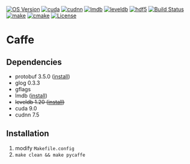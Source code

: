 [![OS Version](https://img.shields.io/badge/OS-ubuntu%2016.04-blue.svg)](https://shields.io/)
[![cuda](https://img.shields.io/badge/cuda-9.0-orange.svg)](https://developer.nvidia.com/cuda-90-download-archive) 
[![cudnn](https://img.shields.io/badge/cudnn-7.5-orange.svg)](https://developer.nvidia.com/rdp/cudnn-download)
[![lmdb](https://img.shields.io/badge/lmdb-ON-green.svg)](https://github.com/LMDB/lmdb)
[![leveldb](https://img.shields.io/badge/leveldb-OFF-red.svg)](https://github.com/google/leveldb/tree/v1.20)
[![hdf5](https://img.shields.io/badge/hdf5-OFF-red.svg)](https://github.com/UMKC-CPG/olcao/wiki/HDF5-Installation-Guide)
[![Build Status](https://travis-ci.org/BVLC/caffe.svg?branch=master)](https://travis-ci.org/BVLC/caffe) [![make](https://img.shields.io/badge/make-passing-green.svg)](https://github.com/LMDB/lmdb) [![cmake](https://img.shields.io/badge/cmake-untest-lightgray.svg)](https://nvidia.com)
[![License](https://img.shields.io/badge/license-BSD-blue.svg)](LICENSE)

# Caffe

## Dependencies

* protobuf 3.5.0 ([install](https://github.com/protocolbuffers/protobuf/releases/tag/v3.5.0))
* glog 0.3.3
* gflags
* lmdb ([install](https://github.com/LMDB/lmdb))
* ~~leveldb 1.20 ([install](https://github.com/google/leveldb/tree/v1.20))~~
* cuda 9.0
* cudnn 7.5


## Installation

1. modify `Makefile.config`
2. `make clean && make pycaffe`

